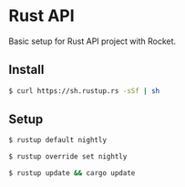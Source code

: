# Rust API

Basic setup for Rust API project with Rocket.


## Install

```bash
$ curl https://sh.rustup.rs -sSf | sh
```

## Setup

```bash
$ rustup default nightly

$ rustup override set nightly

$ rustup update && cargo update
```